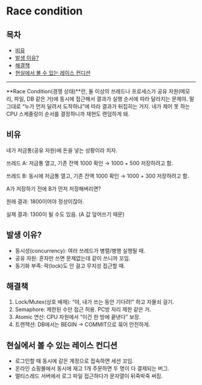 # Race condition


<!-- TOC START -->

## 목차

- [비유](#비유)
- [발생 이유?](#발생-이유)
- [해결책](#해결책)
- [현실에서 볼 수 있는 레이스 컨디션](#현실에서-볼-수-있는-레이스-컨디션)

---

<!-- TOC END -->


**Race Condition(경쟁 상태)**란, 둘 이상의 쓰레드나 프로세스가 공유 자원(메모리, 파일, DB 같은 거)에 동시에 접근해서 결과가 실행 순서에 따라 달라지는 문제야.
말 그대로 “누가 먼저 달려서 도착하냐”에 따라 결과가 뒤집히는 거지. 네가 제어 못 하는 CPU 스케줄링이 순서를 결정하니까 재현도 랜덤하게 돼.

## 비유 

네가 저금통(공유 자원)에 돈을 넣는 상황이라 치자.

쓰레드 A: 저금통 열고, 기존 잔액 1000 확인 → 1000 + 500 저장하려고 함.

쓰레드 B: 동시에 저금통 열고, 기존 잔액 1000 확인 → 1000 + 300 저장하려고 함.

A가 저장하기 전에 B가 먼저 저장해버리면?

원래 결과: 1800이어야 정상이잖아.

실제 결과: 1300이 될 수도 있음. (A 값 덮어쓰기 때문)

## 발생 이유?

- 동시성(concurrency): 여러 쓰레드가 병렬/병행 실행될 때.
- 공유 자원: 혼자만 쓰면 문제없는데 같이 쓰니까 꼬임.
- 동기화 부족: 락(lock)도 안 걸고 무지성 접근할 때.

## 해결책 

1. Lock/Mutex(상호 배제): “야, 내가 쓰는 동안 기다려!” 하고 자물쇠 걸기.
2. Semaphore: 제한된 수만 접근 허용. PC방 자리 제한 같은 거.
3. Atomic 연산: CPU 차원에서 “이건 한 방에 끝낸다” 보장.
4. 트랜잭션: DB에서는 BEGIN → COMMIT으로 묶어 안전하게.

## 현실에서 볼 수 있는 레이스 컨디션

 * 로그인할 때 동시에 같은 계정으로 접속하면 세션 꼬임.
 * 온라인 쇼핑몰에서 동시에 재고 1개 주문하면 두 명이 다 결제되는 버그.
 * 멀티스레드 서버에서 로그 파일 접근하다가 문자열이 뒤죽박죽 써짐.
